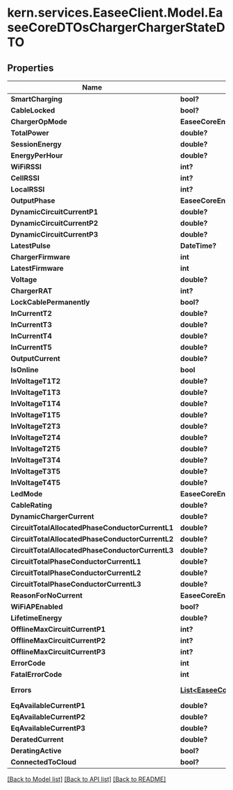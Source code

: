 # kern.services.EaseeClient.Model.EaseeCoreDTOsChargerChargerStateDTO

## Properties

Name | Type | Description | Notes
------------ | ------------- | ------------- | -------------
**SmartCharging** | **bool?** |  | [optional] 
**CableLocked** | **bool?** |  | [optional] 
**ChargerOpMode** | **EaseeCoreEnumsOpModeType** |  | [optional] 
**TotalPower** | **double?** |  | [optional] 
**SessionEnergy** | **double?** |  | [optional] 
**EnergyPerHour** | **double?** |  | [optional] 
**WiFiRSSI** | **int?** |  | [optional] 
**CellRSSI** | **int?** |  | [optional] 
**LocalRSSI** | **int?** |  | [optional] 
**OutputPhase** | **EaseeCoreEnumsOutputPhaseType** |  | [optional] 
**DynamicCircuitCurrentP1** | **double?** |  | [optional] 
**DynamicCircuitCurrentP2** | **double?** |  | [optional] 
**DynamicCircuitCurrentP3** | **double?** |  | [optional] 
**LatestPulse** | **DateTime?** |  | [optional] 
**ChargerFirmware** | **int** |  | [optional] 
**LatestFirmware** | **int** |  | [optional] 
**Voltage** | **double?** |  | [optional] 
**ChargerRAT** | **int?** |  | [optional] 
**LockCablePermanently** | **bool?** |  | [optional] 
**InCurrentT2** | **double?** |  | [optional] 
**InCurrentT3** | **double?** |  | [optional] 
**InCurrentT4** | **double?** |  | [optional] 
**InCurrentT5** | **double?** |  | [optional] 
**OutputCurrent** | **double?** |  | [optional] 
**IsOnline** | **bool** |  | [optional] 
**InVoltageT1T2** | **double?** |  | [optional] 
**InVoltageT1T3** | **double?** |  | [optional] 
**InVoltageT1T4** | **double?** |  | [optional] 
**InVoltageT1T5** | **double?** |  | [optional] 
**InVoltageT2T3** | **double?** |  | [optional] 
**InVoltageT2T4** | **double?** |  | [optional] 
**InVoltageT2T5** | **double?** |  | [optional] 
**InVoltageT3T4** | **double?** |  | [optional] 
**InVoltageT3T5** | **double?** |  | [optional] 
**InVoltageT4T5** | **double?** |  | [optional] 
**LedMode** | **EaseeCoreEnumsChargerLEDModeType** |  | [optional] 
**CableRating** | **double?** |  | [optional] 
**DynamicChargerCurrent** | **double?** |  | [optional] 
**CircuitTotalAllocatedPhaseConductorCurrentL1** | **double?** |  | [optional] 
**CircuitTotalAllocatedPhaseConductorCurrentL2** | **double?** |  | [optional] 
**CircuitTotalAllocatedPhaseConductorCurrentL3** | **double?** |  | [optional] 
**CircuitTotalPhaseConductorCurrentL1** | **double?** |  | [optional] 
**CircuitTotalPhaseConductorCurrentL2** | **double?** |  | [optional] 
**CircuitTotalPhaseConductorCurrentL3** | **double?** |  | [optional] 
**ReasonForNoCurrent** | **EaseeCoreEnumsReasonForNoCurrent** |  | [optional] 
**WiFiAPEnabled** | **bool?** |  | [optional] 
**LifetimeEnergy** | **double?** |  | [optional] 
**OfflineMaxCircuitCurrentP1** | **int?** |  | [optional] 
**OfflineMaxCircuitCurrentP2** | **int?** |  | [optional] 
**OfflineMaxCircuitCurrentP3** | **int?** |  | [optional] 
**ErrorCode** | **int** |  | [optional] 
**FatalErrorCode** | **int** |  | [optional] 
**Errors** | [**List&lt;EaseeCoreEnumsSimplifiedChargerError&gt;**](EaseeCoreEnumsSimplifiedChargerError.md) |  | [optional] [readonly] 
**EqAvailableCurrentP1** | **double?** |  | [optional] 
**EqAvailableCurrentP2** | **double?** |  | [optional] 
**EqAvailableCurrentP3** | **double?** |  | [optional] 
**DeratedCurrent** | **double?** |  | [optional] 
**DeratingActive** | **bool?** |  | [optional] 
**ConnectedToCloud** | **bool?** |  | [optional] 

[[Back to Model list]](../README.md#documentation-for-models) [[Back to API list]](../README.md#documentation-for-api-endpoints) [[Back to README]](../README.md)

